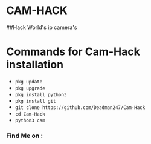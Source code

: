 # CAM-HACK


##Hack World's ip camera's

# Commands for Cam-Hack installation

<ul><li><code>pkg update</code></li><li><code>pkg upgrade</code></li><li><code>pkg install python3</code></li><li><code>pkg install git</code></li><li><code>git clone https://github.com/Deadman247/Cam-Hack</code></li><li><code>cd Cam-Hack</code></li><li><code>python3 cam</code></li></ul>

<!-- wp:heading {"level":3} -->
<h3><a href="https://github.com/Deadman247/Cam-Hack#find-me-on-"></a>Find Me on :</h3>
<!-- /wp:heading -->


<!-- wp:image {"linkDestination":"custom"} -->
<figure class="wp-block-image"><a href="https://github.com/Deadman247"><img src="https://camo.githubusercontent.com/740544dc577adf295c72af4ef4ef0914572ab834aeb7798c661280b45efd1b0b/68747470733a2f2f696d672e736869656c64732e696f2f62616467652f4769746875622d446561642d2d4d616e2d677265656e3f7374796c653d666f722d7468652d6261646765266c6f676f3d676974687562" alt=""/></a></figure>
<!-- /wp:image -->

<!-- wp:image {"linkDestination":"custom"} -->
<figure class="wp-block-image"><a href="https://www.facebook.com/DeadManGrayHat"><img src="https://camo.githubusercontent.com/eb0f9023a7fdcb81d2cad7b47a49b3b756b5eaf9f169f171a31f87433b628e86/68747470733a2f2f696d672e736869656c64732e696f2f62616467652f46616365626f6f6b2d446561642d2d4d616e2d7265643f7374796c653d666f722d7468652d6261646765266c6f676f3d46616365626f6f6b" alt=""/></a></figure>
<!-- /wp:image -->

<!-- wp:image {"linkDestination":"custom"} -->
<figure class="wp-block-image"><a href="https://m.me/DeadManGrayHat"><img src="https://camo.githubusercontent.com/b3f996a015fec9ec20f55759a6e7dc9ad46009d05cbf627bf8867a357cc3079a/68747470733a2f2f696d672e736869656c64732e696f2f62616467652f4d657373656e6765722d446561642d2d4d616e2d626c75653f7374796c653d666f722d7468652d6261646765266c6f676f3d4d657373656e676572" alt=""/></a></figure>
<!-- /wp:image -->
